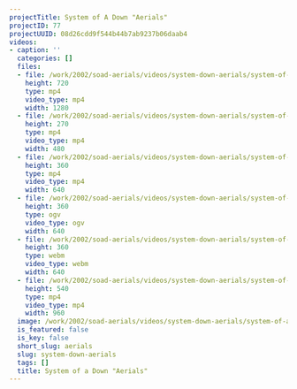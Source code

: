 ```yaml
---
projectTitle: System of A Down "Aerials"
projectID: 77
projectUUID: 08d26cdd9f544b44b7ab9237b06daab4
videos:
- caption: ''
  categories: []
  files:
  - file: /work/2002/soad-aerials/videos/system-down-aerials/system-of-a-down-aerials-1280x720.mp4
    height: 720
    type: mp4
    video_type: mp4
    width: 1280
  - file: /work/2002/soad-aerials/videos/system-down-aerials/system-of-a-down-aerials-480x270.mp4
    height: 270
    type: mp4
    video_type: mp4
    width: 480
  - file: /work/2002/soad-aerials/videos/system-down-aerials/system-of-a-down-aerials-640x360.mp4
    height: 360
    type: mp4
    video_type: mp4
    width: 640
  - file: /work/2002/soad-aerials/videos/system-down-aerials/system-of-a-down-aerials-640x360.ogv
    height: 360
    type: ogv
    video_type: ogv
    width: 640
  - file: /work/2002/soad-aerials/videos/system-down-aerials/system-of-a-down-aerials-640x360.webm
    height: 360
    type: webm
    video_type: webm
    width: 640
  - file: /work/2002/soad-aerials/videos/system-down-aerials/system-of-a-down-aerials-960x540.mp4
    height: 540
    type: mp4
    video_type: mp4
    width: 960
  image: /work/2002/soad-aerials/videos/system-down-aerials/system-of-a-down-aerials.03.jpg
  is_featured: false
  is_key: false
  short_slug: aerials
  slug: system-down-aerials
  tags: []
  title: System of a Down "Aerials"
---
```

